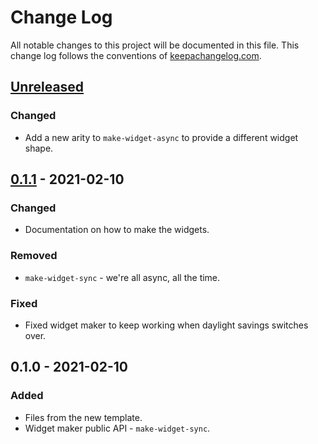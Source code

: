 # Change Log
All notable changes to this project will be documented in this file. This change log follows the conventions of [keepachangelog.com](http://keepachangelog.com/).

## [Unreleased]
### Changed
- Add a new arity to `make-widget-async` to provide a different widget shape.

## [0.1.1] - 2021-02-10
### Changed
- Documentation on how to make the widgets.

### Removed
- `make-widget-sync` - we're all async, all the time.

### Fixed
- Fixed widget maker to keep working when daylight savings switches over.

## 0.1.0 - 2021-02-10
### Added
- Files from the new template.
- Widget maker public API - `make-widget-sync`.

[Unreleased]: https://github.com/qot/clj-zyte-api/compare/0.1.1...HEAD
[0.1.1]: https://github.com/qot/clj-zyte-api/compare/0.1.0...0.1.1

